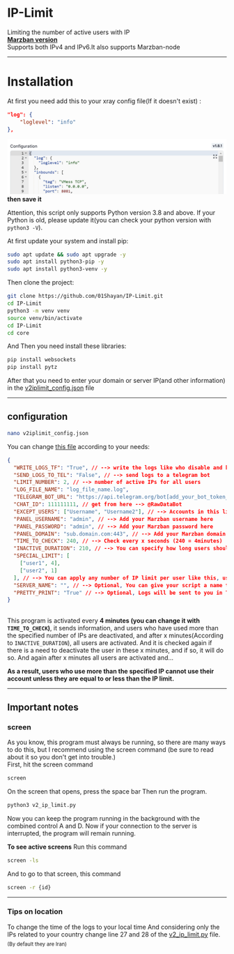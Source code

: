 # IP-Limit

Limiting the number of active users with IP
<br>[**Marzban version**](https://github.com/Gozargah/Marzban)
<br>
Supports both IPv4 and IPv6.It also supports Marzban-node<br>

<hr>

# Installation

At first you need add this to your xray config file(If it doesn't exist) :

```json
"log": {
    "loglevel": "info"
},
```

![loglevel](https://raw.githubusercontent.com/01Shayan/IP-Limit/main/img.png)
**then save it**

Attention, this script only supports Python version 3.8 and above. If your Python is old, please update it(you can check your python version with `python3 -V`).

At first update your system and install pip:

```bash
sudo apt update && sudo apt upgrade -y
sudo apt install python3-pip -y
sudo apt install python3-venv -y
```

Then clone the project:

```bash
git clone https://github.com/01Shayan/IP-Limit.git
cd IP-Limit
python3 -m venv venv
source venv/bin/activate
cd IP-Limit
cd core
```

And Then you need install these libraries:

```bash
pip install websockets
pip install pytz
```

After that you need to enter your domain or server IP(and other information) in the [v2iplimit_config.json](v2iplimit_config.json) file

<hr>

## configuration

```bash
nano v2iplimit_config.json
```

You can change [this file](v2iplimit_config.json) according to your needs:

```json
{
  "WRITE_LOGS_TF": "True", // --> write the logs like who disable and how many users are active now and ...
  "SEND_LOGS_TO_TEL": "False", // --> send logs to a telegram bot
  "LIMIT_NUMBER": 2, // --> number of active IPs for all users
  "LOG_FILE_NAME": "log_file_name.log",
  "TELEGRAM_BOT_URL": "https://api.telegram.org/bot[add_your_bot_token_here]/sendMessage", // --> get your token from @BotFather and delete the '[' and ']'
  "CHAT_ID": 111111111, // get from here --> @RawDataBot
  "EXCEPT_USERS": ["Username", "Username2"], // --> Accounts in this list will not be deactivated
  "PANEL_USERNAME": "admin", // --> Add your Marzban username here
  "PANEL_PASSWORD": "admin", // --> Add your Marzban password here
  "PANEL_DOMAIN": "sub.domain.com:443", // --> Add your Marzban domain name with port here
  "TIME_TO_CHECK": 240, // --> Check every x seconds (240 = 4minutes)
  "INACTIVE_DURATION": 210, // --> You can specify how long users should be disabled (in seconds)
  "SPECIAL_LIMIT": [
    ["user1", 4],
    ["user2", 1]
  ], // --> You can apply any number of IP limit per user like this, user1 can have 4 IPs
  "SERVER_NAME": "", // --> Optional, You can give your script a name that will appear in your logs.
  "PRETTY_PRINT": "True" // --> Optional, Logs will be sent to you in Telegram with a better appearance
}
```

<br>
This program is activated every <b>4 minutes (you can change it with <code>TIME_TO_CHECK</code>)</b>, it sends information, and users who have used more than the specified number of IPs are deactivated, and after x minutes(According to <code>INACTIVE_DURATION</code>), all users are activated. And it is checked again if there is a need to deactivate the user in these x minutes, and if so, it will do so.
And again after x minutes all users are activated and...

<b>As a result, users who use more than the specified IP cannot use their account unless they are equal to or less than the IP limit.</b>

<hr>

## Important notes

### screen

As you know, this program must always be running, so there are many ways to do this, but I recommend using the screen command (be sure to read about it so you don't get into trouble.)<br>
First, hit the screen command<br>

```bash
screen
```

On the screen that opens, press the space bar Then run the program.<br>

```bash
python3 v2_ip_limit.py
```

Now you can keep the program running in the background with the combined control A and D. Now if your connection to the server is interrupted, the program will remain running.

<b>To see active screens</b> Run this command<br>

```bash
screen -ls
```

And to go to that screen, this command

```bash
screen -r {id}
```

<hr>

### Tips on location

To change the time of the logs to your local time And considering only the IPs related to your country change line 27 and 28 of the [v2_ip_limit.py](v2_ip_limit.py) file. <sub>(By default they are Iran)</sub>

